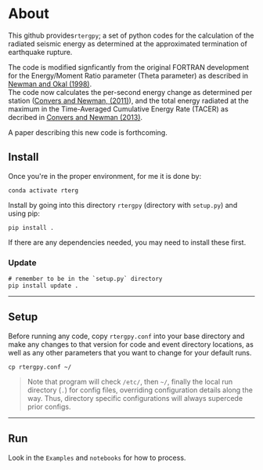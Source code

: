 # About

This github provides`rtergpy`; a set of python codes for the calculation of the radiated seismic energy as determined at the approximated termination of earthquake rupture.   

The code is modified signficantly from the original FORTRAN development for the Energy/Moment Ratio parameter (Theta parameter) as described in [Newman and Okal (1998)](http://geophysics.eas.gatech.edu/people/anewman/research/papers/Newman_Okal_JGR_1998.pdf).  
The code now calculates the per-second energy change as determined per station ([Convers and Newman, (2011)](http://geophysics.eas.gatech.edu/people/anewman/research/papers/Convers_Newman_JGR_2011.pdf)), and the total energy
radiated at the maximum in the Time-Averaged Cumulative Energy Rate (TACER) as decribed in [Convers and Newman (2013)](http://geophysics.eas.gatech.edu/people/anewman/research/papers/Convers_Newman_GRL_2013.pdf).


A paper describing this new code is forthcoming.

## Install 
Once you're in the proper environment, for me it is done by:
``` 
conda activate rterg
```
Install by going into this directory `rtergpy` (directory with `setup.py`) and using pip:
```
pip install .
```
If there are any dependencies needed, you may need to install these first.

### Update
```
# remember to be in the `setup.py` directory
pip install update .
```

----
## Setup
Before running any code, copy `rtergpy.conf` into your base directory and make any changes to that version for
code and event directory locations, as well as any other parameters that you want to change for your default runs. 

 `cp rtergpy.conf ~/` 
 
 > Note that program will check `/etc/`, then `~/`, finally the local run directory (`.`) for config files, overriding configuration details along the way. Thus, directory specific configurations will always supercede prior configs.
 
----
## Run
Look in the `Examples` and `notebooks` for how to process. 